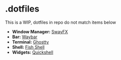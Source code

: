 # .dotfiles
This is a WIP, dotfiles in repo do not match items below
- **Window Manager:** [SwayFX](https://github.com/WillPower3309/swayfx)
- **Bar:** [Waybar](https://github.com/Alexays/Waybar)
- **Terminal:** [Ghostty](https://ghostty.org/)
- **Shell:** [Fish Shell](https://fishshell.com/)
- **Widgets:** [Quickshell](https://github.com/quickshell-mirror/quickshell)
